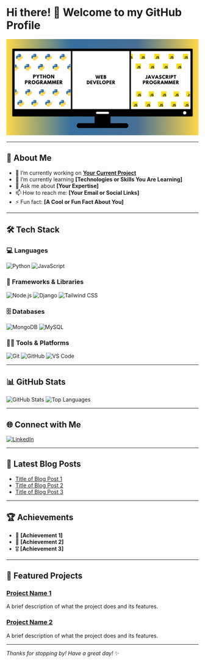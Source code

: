# Hi there! 👋 Welcome to my GitHub Profile

![Profile Banner](https://github.com/USMAN-FAIZYAB-KHAN/USMAN-FAIZYAB-KHAN/blob/main/Github%20banner.png)

---

## 🌟 About Me

- 🔭 I’m currently working on **[Your Current Project](#)**
- 🌱 I’m currently learning **[Technologies or Skills You Are Learning]**
- 💬 Ask me about **[Your Expertise]**
- 📫 How to reach me: **[Your Email or Social Links]**
- ⚡ Fun fact: **[A Cool or Fun Fact About You]**

---

## 🛠️ Tech Stack

### 💻 Languages
![Python](https://img.shields.io/badge/-Python-3776AB?logo=python&logoColor=white)
![JavaScript](https://img.shields.io/badge/-JavaScript-F7DF1E?logo=javascript&logoColor=black)

### 🚀 Frameworks & Libraries
![Node.js](https://img.shields.io/badge/-Node.js-339933?logo=node.js&logoColor=white)
![Django](https://img.shields.io/badge/-Django-092E20?logo=django&logoColor=white)
![Tailwind CSS](https://img.shields.io/badge/-TailwindCSS-38B2AC?logo=tailwind-css&logoColor=white)

### 🗄️ Databases
![MongoDB](https://img.shields.io/badge/-MongoDB-47A248?logo=mongodb&logoColor=white)
![MySQL](https://img.shields.io/badge/-MySQL-4479A1?logo=mysql&logoColor=white)

### 🧑‍💻 Tools & Platforms
![Git](https://img.shields.io/badge/-Git-F05032?logo=git&logoColor=white)
![GitHub](https://img.shields.io/badge/-GitHub-181717?logo=github&logoColor=white)
![VS Code](https://img.shields.io/badge/-VS%20Code-007ACC?logo=visual-studio-code&logoColor=white)

---

## 📊 GitHub Stats

![GitHub Stats](https://github-readme-stats.vercel.app/api?username=YourUsername&show_icons=true&theme=radical)
![Top Languages](https://github-readme-stats.vercel.app/api/top-langs/?username=YourUsername&layout=compact&theme=radical)

---

## 🌐 Connect with Me

[![LinkedIn](https://img.shields.io/badge/-LinkedIn-0077B5?logo=linkedin&logoColor=white)](https://linkedin.com/in/YourProfile)

---

## 📝 Latest Blog Posts

- [Title of Blog Post 1](#)
- [Title of Blog Post 2](#)
- [Title of Blog Post 3](#)

---

## 🏆 Achievements

- 🥇 **[Achievement 1]**
- 🏅 **[Achievement 2]**
- 🎖️ **[Achievement 3]**

---

## 📂 Featured Projects

### [Project Name 1](https://github.com/YourUsername/YourProject1)
A brief description of what the project does and its features.

### [Project Name 2](https://github.com/YourUsername/YourProject2)
A brief description of what the project does and its features.

---

_Thanks for stopping by! Have a great day!_ ✨
